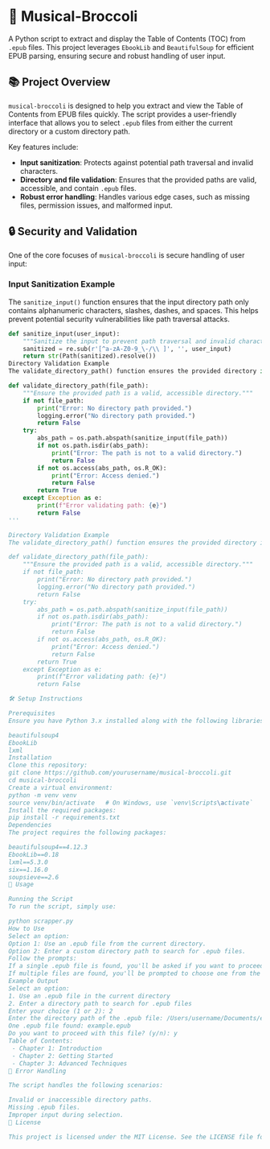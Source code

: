 # 🎼 Musical-Broccoli

A Python script to extract and display the Table of Contents (TOC) from `.epub` files. This project leverages `EbookLib` and `BeautifulSoup` for efficient EPUB parsing, ensuring secure and robust handling of user input.

## 📚 Project Overview

`musical-broccoli` is designed to help you extract and view the Table of Contents from EPUB files quickly. The script provides a user-friendly interface that allows you to select `.epub` files from either the current directory or a custom directory path. 

Key features include:
- **Input sanitization**: Protects against potential path traversal and invalid characters.
- **Directory and file validation**: Ensures that the provided paths are valid, accessible, and contain `.epub` files.
- **Robust error handling**: Handles various edge cases, such as missing files, permission issues, and malformed input.

## 🔒 Security and Validation

One of the core focuses of `musical-broccoli` is secure handling of user input:

### Input Sanitization Example
The `sanitize_input()` function ensures that the input directory path only contains alphanumeric characters, slashes, dashes, and spaces. This helps prevent potential security vulnerabilities like path traversal attacks.

```python
def sanitize_input(user_input):
    """Sanitize the input to prevent path traversal and invalid characters."""
    sanitized = re.sub(r'[^a-zA-Z0-9_\-/\\ ]', '', user_input)
    return str(Path(sanitized).resolve())
Directory Validation Example
The validate_directory_path() function ensures the provided directory is valid and accessible:

def validate_directory_path(file_path):
    """Ensure the provided path is a valid, accessible directory."""
    if not file_path:
        print("Error: No directory path provided.")
        logging.error("No directory path provided.")
        return False
    try:
        abs_path = os.path.abspath(sanitize_input(file_path))
        if not os.path.isdir(abs_path):
            print("Error: The path is not to a valid directory.")
            return False
        if not os.access(abs_path, os.R_OK):
            print("Error: Access denied.")
            return False
        return True
    except Exception as e:
        print(f"Error validating path: {e}")
        return False
'''

Directory Validation Example
The validate_directory_path() function ensures the provided directory is valid and accessible:

def validate_directory_path(file_path):
    """Ensure the provided path is a valid, accessible directory."""
    if not file_path:
        print("Error: No directory path provided.")
        logging.error("No directory path provided.")
        return False
    try:
        abs_path = os.path.abspath(sanitize_input(file_path))
        if not os.path.isdir(abs_path):
            print("Error: The path is not to a valid directory.")
            return False
        if not os.access(abs_path, os.R_OK):
            print("Error: Access denied.")
            return False
        return True
    except Exception as e:
        print(f"Error validating path: {e}")
        return False

🛠️ Setup Instructions

Prerequisites
Ensure you have Python 3.x installed along with the following libraries:

beautifulsoup4
EbookLib
lxml
Installation
Clone this repository:
git clone https://github.com/yourusername/musical-broccoli.git
cd musical-broccoli
Create a virtual environment:
python -m venv venv
source venv/bin/activate   # On Windows, use `venv\Scripts\activate`
Install the required packages:
pip install -r requirements.txt
Dependencies
The project requires the following packages:

beautifulsoup4==4.12.3
EbookLib==0.18
lxml==5.3.0
six==1.16.0
soupsieve==2.6
🚀 Usage

Running the Script
To run the script, simply use:

python scrapper.py
How to Use
Select an option:
Option 1: Use an .epub file from the current directory.
Option 2: Enter a custom directory path to search for .epub files.
Follow the prompts:
If a single .epub file is found, you'll be asked if you want to proceed.
If multiple files are found, you'll be prompted to choose one from the list.
Example Output
Select an option:
1. Use an .epub file in the current directory
2. Enter a directory path to search for .epub files
Enter your choice (1 or 2): 2
Enter the directory path of the .epub file: /Users/username/Documents/epubs
One .epub file found: example.epub
Do you want to proceed with this file? (y/n): y
Table of Contents:
 - Chapter 1: Introduction
 - Chapter 2: Getting Started
 - Chapter 3: Advanced Techniques
🧩 Error Handling

The script handles the following scenarios:

Invalid or inaccessible directory paths.
Missing .epub files.
Improper input during selection.
📄 License

This project is licensed under the MIT License. See the LICENSE file for details.
